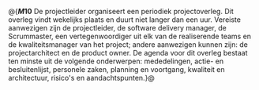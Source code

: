 @{**$M10$**
De projectleider organiseert een periodiek projectoverleg. Dit overleg vindt wekelijks plaats en duurt niet langer dan een uur. Vereiste aanwezigen zijn de projectleider, de software delivery manager, de Scrummaster, een vertegenwoordiger uit elk van de realiserende teams en de kwaliteitsmanager van het project; andere aanwezigen kunnen zijn: de projectarchitect en de product owner. De agenda voor dit overleg bestaat ten minste uit de volgende onderwerpen: mededelingen, actie- en besluitenlijst, personele zaken, planning en voortgang, kwaliteit en architectuur, risico's en aandachtspunten.}@

